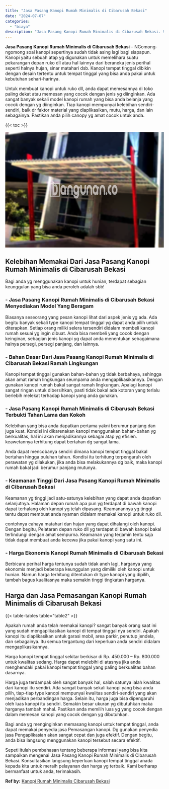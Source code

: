 ```yaml
---
title: "Jasa Pasang Kanopi Rumah Minimalis di Cibarusah Bekasi"
date: "2024-07-07"
categories: 
  - "biaya"
description: "Jasa Pasang Kanopi Rumah Minimalis di Cibarusah Bekasi. Sepeti itulah pembahasan tentang beberapa informasi yang bisa kita sampaikan mengenai Jasa Pasang Kan..."
---
```


**Jasa Pasang Kanopi Rumah Minimalis di Cibarusah Bekasi** – NGomong-ngomong soal kanopi sepertinya sudah tidak asing lagi bagi siapapun. Kanopi yaitu sebuah atap yg digunakan untuk memelihara suatu pekarangan depan ruko dll atau hal lainnya dari beraneka jenis perihal seperti halnya hujan, sinar matahari dsb. Kanopi tempat tinggal dibikin dengan desain tertentu untuk tempat tinggal yang bisa anda pakai untuk kebutuhan sehari-harinya.

Untuk membuat kanopi untuk ruko dll, anda dapat memesannya di toko paling dekat atau memesan yang cocok dengan jenis yg diinginkan. Ada sangat banyak sekali model kanopi rumah yang bisa anda belanja yang cocok dengan yg diinginkan. Tiap kanopi mempunyai kelebihan sendiri-sendiri, baik dr faktor material yang diaplikasikan, mutu, harga, dan lain sebagainya. Pastikan anda pilih canopy yg amat cocok untuk anda.

{{< toc >}}

![Jasa Pasang Kanopi Rumah Minimalis di Cibarusah Bekasi](/images/harga-kanopi-minimalis-70.png)

## Kelebihan Memakai Dari Jasa Pasang Kanopi Rumah Minimalis di Cibarusah Bekasi

Bagi anda yg menggunakan kanopi untuk hunian, terdapat sebagian keunggulan yang bisa anda peroleh adalah sbb!

### \- Jasa Pasang Kanopi Rumah Minimalis di Cibarusah Bekasi Menyediakan Model Yang Beragam

Biasanya seseorang yang pesan kanopi lihat dari aspek jenis yg ada. Ada begitu banyak sekali type kanopi tempat tinggal yg dapat anda pilih untuk diterapkan. Setiap orang miliki selera tersendiri didalam membeli kanopi rumah sesuai yg ingin dibuat. Anda bisa membeli yang cocok dengan keinginan, sebagian jenis kanopi yg dapat anda menentukan sebagaimana halnya persegi, persegi panjang, dan lainnya.

### \- Bahan Dasar Dari Jasa Pasang Kanopi Rumah Minimalis di Cibarusah Bekasi Ramah Lingkungan

Kanopi tempat tinggal gunakan bahan-bahan yg tidak berbahaya, sehingga akan amat ramah lingkungan seumpama anda mengaplikasikannya. Dengan gunakan kanopi rumah bakal sangat ramah lingkungan. Apalagi kanopi sangat ringan untuk dibersihkan, pasti tidak bakal ada kotoran yang terlalu berlebih melekat terhadap kanopi yang anda gunakan.

### \- Jasa Pasang Kanopi Rumah Minimalis di Cibarusah Bekasi Terbukti Tahan Lama dan Kokoh

Kelebihan yang bisa anda dapatkan pertama yakni berumur panjang dan juga kuat. Kondisi ini dikarenakan kanopi menggunakan bahan-bahan yg berkualitas, hal ini akan menjadikannya sebagai atap yg efisien. keawetannya terhitung dapat bertahan dg sangat lama.

Anda dapat mencobanya sendiri dimana kanopi tempat tinggal bakal bertahan hingga puluhan tahun. Kondisi itu terhitung terpengaruh oleh perawatan yg dilakukan, jika anda bisa melakukannya dg baik, maka kanopi rumah bakal jadi berumur panjang mutunya.

### \- Keamanan Tinggi Dari Jasa Pasang Kanopi Rumah Minimalis di Cibarusah Bekasi

Keamanan yg tinggi jadi satu-satunya kelebihan yang dapat anda dapatkan selanjutnya. Halaman depan rumah apa pun yg terdapat di bawah kanopi dapat terhalang oleh kanopi yg telah dipasang. Keamanannya yg tinggi tentu dapat membuat anda nyaman didalam memakai kanopi untuk ruko dll.

contohnya cahaya matahari dan hujan yang dapat dihalangi oleh kanopi. Dengan begitu, Pelataran depan ruko dll yg terdapat di bawah kanopi bakal terlindungi dengan amat sempurna. Keamanan yang terjamin tentu saja tidak dapat membuat anda kecewa jika pakai kanopi yang satu ini.

### \- Harga Ekonomis Kanopi Rumah Minimalis di Cibarusah Bekasi

Berbicara perihal harga tentunya sudah tidak aneh lagi, harganya yang ekonomis menjadi beberapa keunggulan yang dimiliki oleh kanopi untuk hunian. Namun harga terhitung ditentukan dr type kanopi yang dipilih, tambah bagus kualitasnya maka semakin tinggi tingkatan harganya.

## Harga dan Jasa Pemasangan Kanopi Rumah Minimalis di Cibarusah Bekasi

{{< table-tables table="table2" >}}

Apakah rumah anda telah memakai kanopi? sangat banyak orang saat ini yang sudah mengaplikasikan kanopi di tempat tinggal nya sendiri. Apakah kanopi itu diaplikasikan untuk garasi mobil, area parkir, penutup jendela, dan sebagainya. Itu semua tergantung dari keperluan anda sendiri didalam mengaplikasikannya.

Harga kanopi tempat tinggal sekitar berkisar di Rp. 450.000 – Rp. 800.000 untuk kwalitas sedang. Harga dapat melebihi di atasnya jika anda menghendaki pakai kanopi tempat tinggal yang paling berkualitas bahan dasarnya.

Harga juga terdampak oleh sangat banyak hal, salah satunya ialah kwalitas dari kanopi itu sendiri. Ada sangat banyak sekali kanopi yang bisa anda pilih, tiap-tiap type kanopi mempunyai kwalitas sendiri-sendiri yang akan menjadikan perbandingan harga. Selain itu, harga juga bisa dipengaruhi oleh luas kanopi itu sendiri. Semakin besar ukuran yg dibutuhkan maka harganya tambah mahal. Pastikan anda memilih luas yg yang cocok dengan dalam memesan kanopi yang cocok dengan yg dibutuhkan.

Bagi anda yg menginginkan memasang kanopi untuk tempat tinggal, anda dapat memakai penyedia jasa Pemasangan kanopi. Dg gunakan penyedia jasa Pengaplikasian akan sangat cepat dan juga efektif. Dengan begitu, anda bisa langsung menggunakan kanopi tersebut secara efektif.

Sepeti itulah pembahasan tentang beberapa informasi yang bisa kita sampaikan mengenai Jasa Pasang Kanopi Rumah Minimalis di Cibarusah Bekasi. Konsultasikan langsung keperluan kanopi tempat tinggal anada kepada kita untuk meraih pelayanan dan harga yg terbaik. Kami berharap bermanfaat untuk anda, terimakasih.

**Ref by:**  [Kanopi Rumah Minimalis Cibarusah Bekasi](https://id.wikipedia.org/wiki/Kanopi)
